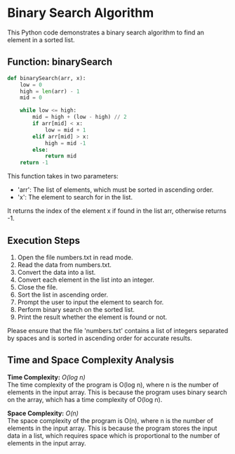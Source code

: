 # Binary Search Algorithm

This Python code demonstrates a binary search algorithm to find an element in a sorted list.

## Function: binarySearch

```python
def binarySearch(arr, x):
    low = 0
    high = len(arr) - 1
    mid = 0

    while low <= high:
        mid = high + (low - high) // 2
        if arr[mid] < x:
            low = mid + 1
        elif arr[mid] > x:
            high = mid -1
        else:
            return mid
    return -1
```

This function takes in two parameters:

-   'arr': The list of elements, which must be sorted in ascending order.
-   'x': The element to search for in the list.

It returns the index of the element x if found in the list arr, otherwise returns -1.

## Execution Steps

1. Open the file numbers.txt in read mode.
2. Read the data from numbers.txt.
3. Convert the data into a list.
4. Convert each element in the list into an integer.
5. Close the file.
6. Sort the list in ascending order.
7. Prompt the user to input the element to search for.
8. Perform binary search on the sorted list.
9. Print the result whether the element is found or not.

Please ensure that the file 'numbers.txt' contains a list of integers separated by spaces and is sorted in ascending order for accurate results.

## Time and Space Complexity Analysis

**Time Complexity:** _O(log n)_\
The time complexity of the program is O(log n), where n is the number of elements in the input array. This is because the program uses binary search on the array, which has a time complexity of O(log n).

**Space Complexity:** _O(n)_\
The space complexity of the program is O(n), where n is the number of elements in the input array. This is because the program stores the input data in a list, which requires space which is proportional to the number of elements in the input array.
